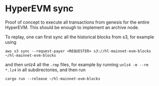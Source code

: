 # HyperEVM sync

Proof of concept to execute all transactions from genesis for the entire HyperEVM. This should be enough to implement an archive node.

To replay, one can first sync all the historical blocks from s3, for example using

`aws s3 sync --request-payer <REQUESTER> s3://hl-mainnet-evm-blocks ~/hl-mainnet-evm-blocks`

and then unlz4 all the `.rmp` files, for example by running `unlz4 -m --rm *.lz4` in all subdirectories, and then run

`cargo run --release ~/hl-mainnet-evm-blocks`
